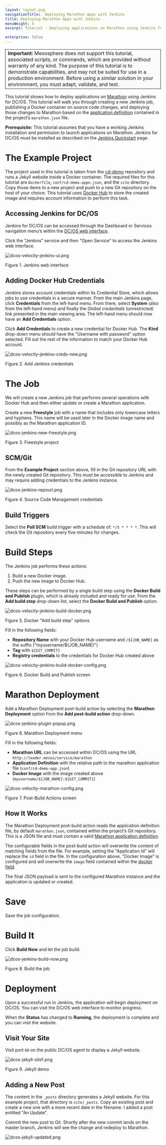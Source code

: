 ```yaml
---
layout: layout.pug
navigationTitle:  Deploying Marathon Apps with Jenkins
title: Deploying Marathon Apps with Jenkins
menuWeight: 4
excerpt: Tutorial - Deploying applications on Marathon using Jenkins for DC/OS

enterprise: false
---
```



<table class="table" bgcolor="#FAFAFA"> <tr> <td style="border-left: thin solid; border-top: thin solid; border-bottom: thin solid;border-right: thin solid;"><b>Important:</b> Mesosphere does not support this tutorial, associated scripts, or commands, which are provided without warranty of any kind. The purpose of this tutorial is to demonstrate capabilities, and may not be suited for use in a production environment. Before using a similar solution in your environment, you must adapt, validate, and test.</td> </tr> </table>

This tutorial shows how to deploy applications on [Marathon][1] using Jenkins for DC/OS. This tutorial will walk you through creating a new Jenkins job, publishing a Docker container on source code changes, and deploying those changes to Marathon based on the [application definition][3] contained in the project’s `marathon.json` file.


**Prerequisite:**
This tutorial assumes that you have a working Jenkins installation and permission to launch applications on Marathon. Jenkins for DC/OS must be installed as described on the [Jenkins Quickstart](/services/jenkins/quickstart/) page.

# The Example Project

The project used in this tutorial is taken from the [cd-demo][4] repository and runs a Jekyll website inside a Docker container. The required files for this tutorial are `Dockerfile`, `conf/cd-demo-appn.json`, and the `site` directory. Copy those items to a new project and push to a new Git repository on the host of your choice. This tutorial uses [Docker Hub][6] to store the created image and requires account information to perform this task.

## Accessing Jenkins for DC/OS

Jenkins for DC/OS can be accessed through the Dashboard or Services navigation menu’s within the [DC/OS web interface](/1.11/gui/).

Click the “Jenkins” service and then "Open Service" to access the Jenkins web interface.

![dcos-velocity-jenkins-ui.png](/1.11/img/dcos-velocity-jenkins-ui.png)

Figure 1. Jenkins web interface

## Adding Docker Hub Credentials

Jenkins stores account credentials within its Credential Store, which allows jobs to use credentials in a secure manner. From the main Jenkins page, click **Credentials** from the left-hand menu. From there, select **System** (also from the left-hand menu) and finally the *Global credentials* (unrestricted) link presented in the main viewing area. The left-hand menu should now have an **Add Credentials** option.

Click **Add Credentials** to create a new credential for Docker Hub. The **Kind** drop-down menu should have the "Username with password" option selected. Fill out the rest of the information to match your Docker Hub account.

![dcos-velocity-jenkins-creds-new.png](/1.11/img/dcos-velocity-jenkins-creds-new.png)

Figure 2. Add Jenkins credentials

# The Job

We will create a new Jenkins job that performs several operations with Docker Hub and then either update or create a Marathon application.

Create a new **Freestyle** job with a name that includes only lowercase letters and hyphens. This name will be used later in the Docker image name and possibly as the Marathon application ID.

![dcos-jenkins-new-freestyle.png](/1.11/img/dcos-jenkins-new-freestyle.png)

Figure 3. Freestyle project

## SCM/Git

From the **Example Project** section above, fill in the Git repository URL with the newly created Git repository. This must be accessible to Jenkins and may require adding credentials to the Jenkins instance.

![dcos-jenkins-repourl.png](/1.11/img/dcos-jenkins-repourl.png)

Figure 4. Source Code Management credentials

## Build Triggers

Select the **Poll SCM** build trigger with a schedule of: `*/5 * * * *`. This will check the Git repository every five minutes for changes.

# Build Steps

The Jenkins job performs these actions:

1. Build a new Docker image.
1. Push the new image to Docker Hub.

These steps can be performed by a single build step using the **Docker Build and Publish** plugin, which is already included and ready for use. From the **Add build step** drop-down list, select the **Docker Build and Publish** option.

![dcos-velocity-jenkins-build-docker.png](/1.11/img/dcos-velocity-jenkins-build-docker.png)

Figure 5. Docker "Add build step" options

Fill in the following fields:

* **Repository Name** with your Docker Hub username and `/${JOB_NAME}` as the suffix ("myusername/${JOB_NAME}")
* **Tag** with `${GIT_COMMIT}`
* **Registry credentials** to the credentials for Docker Hub created above

![dcos-velocity-jenkins-build-docker-config.png](/1.11/img/dcos-velocity-jenkins-build-docker-config.png)

Figure 6. Docker Build and Publish screen

# Marathon Deployment

Add a Marathon Deployment post-build action by selecting the **Marathon Deployment** option from the **Add post-build action** drop-down.

![dcos-jenkins-plugin-popup.png](/1.11/img/dcos-jenkins-plugin-popup.png)

Figure 6. Marathon Deployment menu

Fill in the following fields:

* **Marathon URL** can be accessed within DC/OS using the URL `http://leader.mesos/service/marathon`
* **Application Definition** with the relative path to the marathon application file (`conf/cd-demo-app.json`)
* **Docker Image** with the image created above (`myusername/${JOB_NAME}:${GIT_COMMIT}`)

![dcos-velocity-marathon-config.png](/1.11/img/dcos-velocity-marathon-config.png)

Figure 7. Post-Build Actions screen

## How It Works

The Marathon Deployment post-build action reads the application definition file, by default `marathon.json`, contained within the project’s Git repository. This is a JSON file and must contain a valid [Marathon application definition][3].

The configurable fields in the post-build action will overwrite the content of matching fields from the file. For example, setting the "Application Id" will replace the `id` field in the file. In the configuration above, "Docker Image" is configured and will overwrite the `image` field contained within the [docker field][5].

The final JSON payload is sent to the configured Marathon instance and the application is updated or created.

# Save

Save the job configuration.

# Build It

Click **Build Now** and let the job build.

![dcos-jenkins-build-now.png](/1.11/img/dcos-jenkins-build-now.png)

Figure 8. Build the job

# Deployment

Upon a successful run in Jenkins, the application will begin deployment on DC/OS. You can visit the DC/OS web interface to monitor progress.

When the **Status** has changed to **Running**, the deployment is complete and you can visit the website.

## Visit Your Site

Visit port `80` on the public DC/OS agent to display a Jekyll website.

![dcos-jekyll-site1.png](/1.11/img/dcos-jekyll-site1.png)

Figure 9. Jekyll demo

## Adding a New Post

The content in the `_posts` directory generates a Jekyll website. For this example project, that directory is `site/_posts`. Copy an existing post and create a new one with a more recent date in the filename. I added a post entitled "An Update".

Commit the new post to Git. Shortly after the new commit lands on the master branch, Jenkins will see the change and redeploy to Marathon.

![dcos-jekyll-updated.png](/1.11/img/dcos-jekyll-updated.png)

 [1]: https://mesosphere.github.io/marathon/
 [3]: https://mesosphere.github.io/marathon/docs/application-basics.html
 [4]: https://github.com/mesosphere/cd-demo
 [5]: https://mesosphere.github.io/marathon/docs/native-docker.html
 [6]: https://hub.docker.com/
